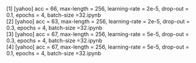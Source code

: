 [1] [yahoo] acc = 66, max-length = 256, learning-rate = 2e-5, drop-out = 0.1, epochs = 4, batch-size =32.ipynb
<br>
[2] [yahoo] acc = 63, max-length = 256, learning-rate = 2e-5, drop-out = 0.3, epochs = 4, batch-size =32.ipynb
<br>
[3] [yahoo] acc = 67, max-length = 256, learning-rate = 5e-5, drop-out = 0.3, epochs = 4, batch-size =32.ipynb
<br>
[4] [yahoo] acc = 67, max-length = 256, learning-rate = 5e-5, drop-out = 0.1, epochs = 4, batch-size =32.ipynb
